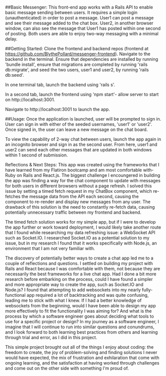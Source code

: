##Basic Messenger:
This front-end app works with a Rails API to enable basic message sending between users. It requires a simple login (unauthenticated) in order to post a message. User1 can post a message and see their message added to the chat box. User2, in another browser window, can also see the message that User1 has posted within one second of posting. Both users are able to enjoy two-way messaging with a minimal delay.

##Getting Started:
Clone the frontend and backend repos (frontend at https://github.com/BlythePollard/messenger-frontend). Navigate to the backend in the terminal. Ensure that dependencies are installed by running 'bundle install', ensure that migrations are completed by running 'rails db:migrate', and seed the two users, user1 and user2, by running 'rails db:seed'.

In one terminal tab, launch the backend using 'rails s'.

In a second tab, launch the frontend using 'npm start'- allow server to start on http://localhost:3001.

Navigate to http://localhost:3001 to launch the app.

##Usage:
Once the application is launched, user will be prompted to sign in. User can sign in with either of the seeded usernames, 'user1' or 'user2'. Once signed in, the user can leave a new message on the chat board.

To view the capability of 2-way chat between users, launch the app again in an incognito browser and sign in as the second user. From here, user1 and user2 can send each other messages that are updated in both windows within 1 second of submission.


Reflections & Next Steps:
This app was created using the frameworks that I have learned from my Flatiron bootcamp and am most comfortable with- Ruby on Rails and React.js. The biggest challenge I encoungered in building the app was finding a way for the chat component to update with messages for both users in different browsers without a page refresh. I solved this issue by setting a timed fetch request in my ChatBox component, which re-fetches the message data from the API each second, causing the component to re-render and display new messages from any user. The drawback of this solution is the need to constantly re-fetch data, causing potentially unnecessary traffic between my frontend and backend.

The timed fetch solution works for my simple app, but if I were to develop the app further or work toward deployment, I would likely take another route that I found while researching my data refreshing issue: a WebSocket API such as Socket.IO. I researched Socket.IO as a potential solution to my issue, but in my research I found that it works specifically with Node.js, an environment that I am not very familiar with. 

The discovery of potentially better ways to create a chat app led me to a couple of reflections and questions. I settled on building my project with Rails and React because I was comfortable with them, not because they are necessarily the best frameworks for a live chat app. Had I done a bit more research before embarking on the process, could I have found a simpler and more appropriate way to create the app, such as Socket.IO and Node.js? I found that attempting to add websockets into my nearly fully-functional app required a lot of backtracking and was quite confusing, leading me to stick with what I knew. If I had a better knowledge of websockets from the beginning, would I have been able to design my app more effectively to fit the functionality I was aiming for? And what is the process by which a software engineer goes about deciding what tools to use for a specific project or design? In my journey as a software engineer, I imagine that I will continue to run into similar questions and conundrums, and I look forward to both learning best practices from others and learning through trial and error, as I did in this project.

This simple project brought out all of the things I enjoy about coding: the freedom to create, the joy of problem-solving and finding solutions I never would have expected, the mix of frustration and exhilaration that come with ongoing learning, and the satisfaction at having worked through challenges and come out on the other side with something I'm proud of. 
